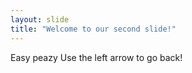 ```yaml
---
layout: slide
title: "Welcome to our second slide!"
---
```

Easy peazy
Use the left arrow to go back!
